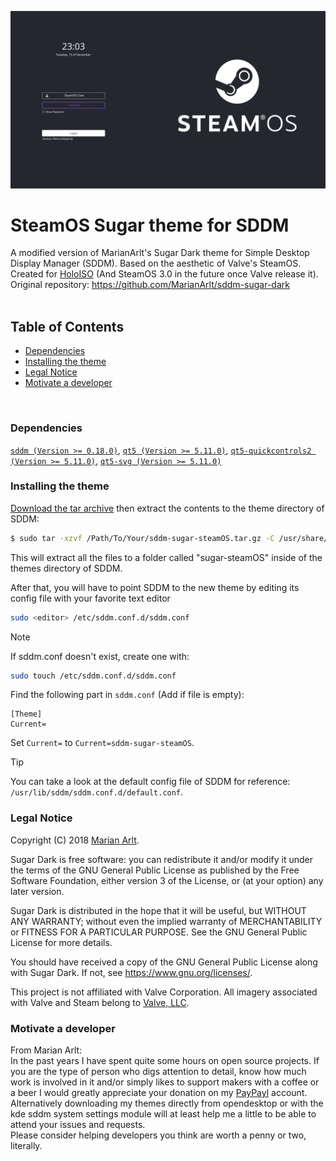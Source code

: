 ![Screenshot of the interface of the SteamOS Sugar theme for SDDM](Preview.png? "The default interface of the SteamOS Sugar theme for SDDM")

# SteamOS Sugar theme for SDDM
A modified version of MarianArlt's Sugar Dark theme for Simple Desktop Display Manager (SDDM). Based on the aesthetic of Valve's SteamOS. Created for [HoloISO](https://github.com/theVakhovskeIsTaken/holoiso) (And SteamOS 3.0 in the future once Valve release it). \
Original repository: https://github.com/MarianArlt/sddm-sugar-dark
<br>
<br>

## Table of Contents
* [Dependencies](https://github.com/JiayuanWen/sddm-sugar-steamOS#dependencies)
* [Installing the theme](https://github.com/JiayuanWen/sddm-sugar-steamOS#installing-the-theme)
* [Legal Notice](https://github.com/JiayuanWen/sddm-sugar-steamOS#legal-notice)
* [Motivate a developer](https://github.com/JiayuanWen/sddm-sugar-steamOS#motivate-a-developer)
<br>

### Dependencies

[`sddm (Version >= 0.18.0)`](https://github.com/sddm/sddm), [`qt5 (Version >= 5.11.0)`](http://doc.qt.io/qt-5/index.html), [`qt5-quickcontrols2 (Version >= 5.11.0)`](http://doc.qt.io/qt-5/qtquickcontrols2-index.html), [`qt5-svg (Version >= 5.11.0)`](https://doc.qt.io/qt-5/qtsvg-index.html)

### Installing the theme

[Download the tar archive](https://github.com/JiayuanWen/sddm-sugar-steamOS/releases) then extract the contents to the theme directory of SDDM:
``` bash
$ sudo tar -xzvf /Path/To/Your/sddm-sugar-steamOS.tar.gz -C /usr/share/sddm/themes
```
This will extract all the files to a folder called "sugar-steamOS" inside of the themes directory of SDDM.  

After that, you will have to point SDDM to the new theme by editing its config file with your favorite text editor
``` bash
sudo <editor> /etc/sddm.conf.d/sddm.conf
```
> [!NOTE]
> If sddm.conf doesn't exist, create one with:
> ``` bash
> sudo touch /etc/sddm.conf.d/sddm.conf
> ```

Find the following part in `sddm.conf` (Add if file is empty):
``` 
[Theme]
Current=
```
Set `Current=` to `Current=sddm-sugar-steamOS`.
> [!TIP]
> You can take a look at the default config file of SDDM for reference: `/usr/lib/sddm/sddm.conf.d/default.conf`.  

<!--
### (Optional) Enable background changing

Background can be made to change after each boot with the backgroundChanger.sh script in the theme folder. To enable this feature, first make sure the script is executable.
```
$ sudo chmod +x /usr/share/sddm/themes/sugar-steamOS/backgroundChanger.sh
```
Now, edit the script with your favorite editor (vim/nano/kwrite/gedit/etc...)
```
$ sudo <editor> /usr/share/sddm/themes/sugar-steamOS/backgroundChanger.sh
```
Find the variable `ROOTPASSWORD` and set it to your sudo/root password. Save the file afterward.

Make backgroundChanger.sh autostart on boot or after login. Depending on your DE, you might have an app or feature that manages startup applications (Ex. KDE Plasma has Autostart, Cinnamon has Startup Application, XFCE has Session and Startup), add a new startup app with path to `usr/share/sddm/themes/sugar-steamOS/backgroundChanger.sh`. If you don't have such, you can follow [this tutorial](https://www.baeldung.com/linux/run-script-on-startup) on how to set up a startup script/application.
-->

### Legal Notice

Copyright (C) 2018 [Marian Arlt](https://github.com/MarianArlt).  

Sugar Dark is free software: you can redistribute it and/or modify it under the terms of the GNU General Public License as published by the Free Software Foundation, either version 3 of the License, or (at your option) any later version.  

Sugar Dark is distributed in the hope that it will be useful, but WITHOUT ANY WARRANTY; without even the implied warranty of MERCHANTABILITY or FITNESS FOR A PARTICULAR PURPOSE. See the GNU General Public License for more details.  

You should have received a copy of the GNU General Public License along with Sugar Dark. If not, see <https://www.gnu.org/licenses/>.

This project is not affiliated with Valve Corporation. All imagery associated with Valve and Steam belong to [Valve, LLC](https://www.valvesoftware.com/en/). 

### Motivate a developer

From Marian Arlt: \
In the past years I have spent quite some hours on open source projects. If you are the type of person who digs attention to detail, know how much work is involved in it and/or simply likes to support makers with a coffee or a beer I would greatly appreciate your donation on my [PayPayl](https://www.paypal.me/marianarlt) account.  
Alternatively downloading my themes directly from opendesktop or with the kde sddm system settings module will at least help me a little to be able to attend your issues and requests.  
Please consider helping developers you think are worth a penny or two, literally.
